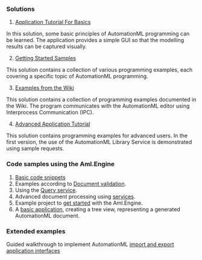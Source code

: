 ### Solutions

1. [Application Tutorial For Basics](ApplicationTutorialForBasics)

In this solution, some basic principles of AutomationML programming can be learned. The application provides a simple GUI so that the modelling results can be captured visually.

2. [Getting Started Samples](GettingStartedSamples)

This solution contains a collection of various programming examples, each covering a specific topic of AutomationML programming. 

3. [Examples from the Wiki](WikiSnippets)

This solution contains a collection of programming examples documented in the Wiki. The program communicates with the AutomationML editor using Interprocess Communication (IPC). 

4. [Advanced Application Tutorial](AdvancedApplicationTutorial)

This solution contains programming examples for advanced users. In the first version, the use of the AutomationML Library Service is demonstrated using sample requests.

### Code samples using the Aml.Engine

1. [Basic code snippets](basic.md) 
2. Examples according to [Document validation](validation.md).
3. Using the [Query service](queries.md).
4. Advanced document processing using [services](service.md).
5. Example project to [get started](GettingStartedSamples) with the Aml.Engine.
6. A [basic application](ApplicationTutorialForBasics), creating a tree view, representing a generated AutomationML document.

### Extended examples

Guided walkthrough to implement AutomationML [import and export application interfaces](https://github.com/AutomationML/AMLImportExport)



